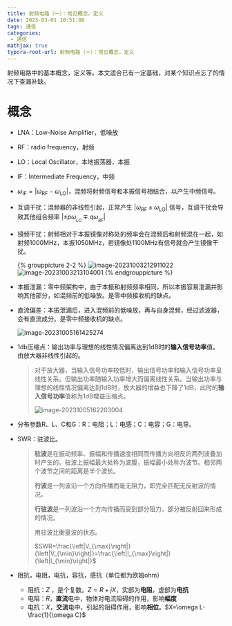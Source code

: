 ```yaml
---
title: 射频电路（一）：常见概念，定义
date: 2023-03-01 10:51:00
tags: 通信
categories:
 - 通信
mathjax: true
typora-root-url: 射频电路（一）：常见概念，定义
---
```


射频电路中的基本概念，定义等。本文适合已有一定基础，对某个知识点忘了的情况下查漏补缺。

<!--more-->

# 概念

- LNA：Low-Noise Amplifier，低噪放

- RF：radio frequency，射频

- LO：Local Oscillator，本地振荡器，本振

- IF：Intermediate Frequency，中频

- $\omega_{\mathrm{IF}}=|\omega_{\mathrm{RF}}-\omega_{\mathrm{LO}}|$，混频将射频信号和本振信号相结合，以产生中频信号。

- 互调干扰：混频器的非线性引起，正常产生 $|\omega_{\mathrm{RF}}\pm \omega_{\mathrm{LO}}|$ 信号，互调干扰会导致其他组合频率 $|\pm p\omega_{_{LO}}\mp q\omega_{_{RF}}|$

- 镜频干扰：射频相对于本振镜像对称处的频率会在混频后和射频混在一起，如射频1000MHz，本振1050MHz，若镜像处1100MHz有信号就会产生镜像干扰。

  {% grouppicture 2-2 %}
  ![image-20231003212911022](image-20231003212911022.png)
  ![image-20231003213104001](image-20231003213104001.png)
  {% endgrouppicture %}
  
- 本振泄漏：零中频架构中，由于本振和射频频率相同，所以本振容易泄漏并影响其他部分，如混频前的低噪放。是零中频接收机的缺点。

- 直流偏差：本振泄漏后，进入混频前的低噪放，再与自身混频，经过滤波器，会有直流成分。是零中频接收机的缺点。

  ![image-20231005161425274](image-20231005161425274.png)

- 1db压缩点：输出功率与理想的线性情况偏离达到1dB时的**输入信号功率**值。由放大器非线性引起的。

  > 对于放大器，当输入信号功率较低时，输出信号功率和输入信号功率呈线性关系。但输出功率随输入功率增大而偏离线性关系。当输出功率与理想的线性情况偏离达到1dB时，放大器的增益也下降了1dB，此时的**输入信号功率**值称为1dB增益压缩点。
  >
  > ![image-20231005162203004](image-20231005162203004.png)
  
  
  
- 分布参数R、L、C和G：R：电阻；L：电感；C：电容；G：电导。

- SWR：驻波比。

  > **驻波**是在振动频率、振幅和传播速度相同而传播方向相反的两列波叠加时产生的。驻波上振幅最大处称为波腹，振幅最小处称为波节。相邻两个波节之间的距离是半个波长。
  >
  > **行波**是一列波沿一个方向传播而毫无阻力，即完全匹配无反射波的情况。
  >
  > **行驻波**是一列波沿一个方向传播而受到部分阻力，部分被反射回来形成的情况。
  >
  > 用驻波比衡量波的状态。
  >
  > $SWR=\frac{\left|V_{\max}\right|}{\left|V_{\min}\right|}=\frac{\left|I_{\max}\right|}{\left|I_{\min}\right|}$

- 阻抗，电阻，电抗，容抗，感抗（单位都为欧姆ohm）
  - 阻抗：$Z$ ，是个复数。$Z=R+jX$，实部为**电阻**，虚部为**电抗**
  - 电阻：$R$，**直流**电中，物体对电流阻碍的作用，影响**幅度**
  - 电抗：$X$，**交流**电中，引起的阻碍作用，影响**相位**。$X=\omega L-\frac{1}{\omega C}$
